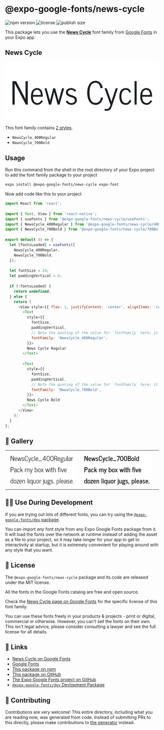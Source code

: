 # @expo-google-fonts/news-cycle

![npm version](https://flat.badgen.net/npm/v/@expo-google-fonts/news-cycle)
![license](https://flat.badgen.net/github/license/expo/google-fonts)
![publish size](https://flat.badgen.net/packagephobia/install/@expo-google-fonts/news-cycle)

This package lets you use the [**News Cycle**](https://fonts.google.com/specimen/News+Cycle) font family from [Google Fonts](https://fonts.google.com/) in your Expo app.

## News Cycle

![News Cycle](./font-family.png)

This font family contains [2 styles](#-gallery).

- `NewsCycle_400Regular`
- `NewsCycle_700Bold`

## Usage

Run this command from the shell in the root directory of your Expo project to add the font family package to your project
```sh
expo install @expo-google-fonts/news-cycle expo-font
```

Now add code like this to your project
```js
import React from 'react';

import { Text, View } from 'react-native';
import { useFonts } from '@expo-google-fonts/news-cycle/useFonts';
import { NewsCycle_400Regular } from '@expo-google-fonts/news-cycle/400Regular';
import { NewsCycle_700Bold } from '@expo-google-fonts/news-cycle/700Bold';

export default () => {
  let [fontsLoaded] = useFonts({
    NewsCycle_400Regular,
    NewsCycle_700Bold,
  });

  let fontSize = 24;
  let paddingVertical = 6;

  if (!fontsLoaded) {
    return undefined;
  } else {
    return (
      <View style={{ flex: 1, justifyContent: 'center', alignItems: 'center' }}>
        <Text
          style={{
            fontSize,
            paddingVertical,
            // Note the quoting of the value for `fontFamily` here; it expects a string!
            fontFamily: 'NewsCycle_400Regular',
          }}>
          News Cycle Regular
        </Text>

        <Text
          style={{
            fontSize,
            paddingVertical,
            // Note the quoting of the value for `fontFamily` here; it expects a string!
            fontFamily: 'NewsCycle_700Bold',
          }}>
          News Cycle Bold
        </Text>
      </View>
    );
  }
};

```

## 🔡 Gallery


||||
|-|-|-|
|![NewsCycle_400Regular](./NewsCycle_400Regular.ttf.png)|![NewsCycle_700Bold](./NewsCycle_700Bold.ttf.png)|||


## 👩‍💻 Use During Development

If you are trying out lots of different fonts, you can try using the [`@expo-google-fonts/dev` package](https://github.com/expo/google-fonts/tree/master/font-packages/dev#readme).

You can import *any* font style from any Expo Google Fonts package from it. It will load the fonts
over the network at runtime instead of adding the asset as a file to your project, so it may take longer
for your app to get to interactivity at startup, but it is extremely convenient
for playing around with any style that you want.

## 📖 License

The `@expo-google-fonts/news-cycle` package and its code are released under the MIT license.

All the fonts in the Google Fonts catalog are free and open source.

Check the [News Cycle page on Google Fonts](https://fonts.google.com/specimen/News+Cycle) for the specific license of this font family.

You can use these fonts freely in your products & projects - print or digital, commercial or otherwise. However, you can't sell the fonts on their own. This isn't legal advice, please consider consulting a lawyer and see the full license for all details.

## 🔗 Links

- [News Cycle on Google Fonts](https://fonts.google.com/specimen/News+Cycle)
- [Google Fonts](https://fonts.google.com/)
- [This package on npm](https://www.npmjs.com/package/@expo-google-fonts/news-cycle)
- [This package on GitHub](https://github.com/expo/google-fonts/tree/master/font-packages/news-cycle)
- [The Expo Google Fonts project on GitHub](https://github.com/expo/google-fonts)
- [`@expo-google-fonts/dev` Devlopment Package](https://github.com/expo/google-fonts/tree/master/font-packages/dev)

## 🤝 Contributing

Contributions are very welcome! This entire directory, including what you are reading now, was generated from code. Instead of submitting PRs to this directly, please make contributions to [the generator](https://github.com/expo/google-fonts/tree/master/packages/generator) instead.
